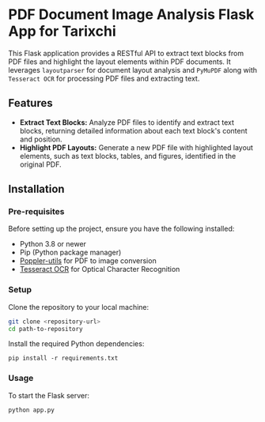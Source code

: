 # PDF Document Image Analysis Flask App for Tarixchi

This Flask application provides a RESTful API to extract text blocks from PDF files and highlight the layout elements within PDF documents. It leverages `layoutparser` for document layout analysis and `PyMuPDF` along with `Tesseract OCR` for processing PDF files and extracting text.

## Features

- **Extract Text Blocks:** Analyze PDF files to identify and extract text blocks, returning detailed information about each text block's content and position.
- **Highlight PDF Layouts:** Generate a new PDF file with highlighted layout elements, such as text blocks, tables, and figures, identified in the original PDF.

## Installation

### Pre-requisites

Before setting up the project, ensure you have the following installed:

- Python 3.8 or newer
- Pip (Python package manager)
- [Poppler-utils](https://poppler.freedesktop.org/) for PDF to image conversion
- [Tesseract OCR](https://github.com/tesseract-ocr/tesseract) for Optical Character Recognition

### Setup

Clone the repository to your local machine:

```bash
git clone <repository-url>
cd path-to-repository
```

Install the required Python dependencies:
```
pip install -r requirements.txt
```

### Usage

To start the Flask server:
```
python app.py
```
